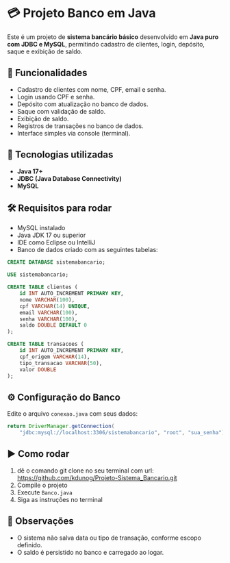 # 💳 Projeto Banco em Java

Este é um projeto de **sistema bancário básico** desenvolvido em **Java puro com JDBC e MySQL**, permitindo cadastro de clientes, login, depósito, saque e exibição de saldo.


## 🚀 Funcionalidades

- Cadastro de clientes com nome, CPF, email e senha.
- Login usando CPF e senha.
- Depósito com atualização no banco de dados.
- Saque com validação de saldo.
- Exibição de saldo.
- Registros de transações no banco de dados.
- Interface simples via console (terminal).

## 🧠 Tecnologias utilizadas

- **Java 17+**
- **JDBC (Java Database Connectivity)**
- **MySQL**

## 🛠️ Requisitos para rodar

- MySQL instalado
- Java JDK 17 ou superior
- IDE como Eclipse ou IntelliJ
- Banco de dados criado com as seguintes tabelas:

```sql
CREATE DATABASE sistemabancario;

USE sistemabancario;

CREATE TABLE clientes (
    id INT AUTO_INCREMENT PRIMARY KEY,
    nome VARCHAR(100),
    cpf VARCHAR(14) UNIQUE,
    email VARCHAR(100),
    senha VARCHAR(100),
    saldo DOUBLE DEFAULT 0
);

CREATE TABLE transacoes (
    id INT AUTO_INCREMENT PRIMARY KEY,
    cpf_origem VARCHAR(14),
    tipo_transacao VARCHAR(50),
    valor DOUBLE
);
```

## ⚙️ Configuração do Banco

Edite o arquivo `conexao.java` com seus dados:

```java
return DriverManager.getConnection(
    "jdbc:mysql://localhost:3306/sistemabancario", "root", "sua_senha");
```

## ▶️ Como rodar
1. dê o comando git clone no seu terminal com url: https://github.com/kdunog/Projeto-Sistema_Bancario.git
2. Compile o projeto
3. Execute `Banco.java`
4. Siga as instruções no terminal

## 📌 Observações

- O sistema não salva data ou tipo de transação, conforme escopo definido.
- O saldo é persistido no banco e carregado ao logar.
